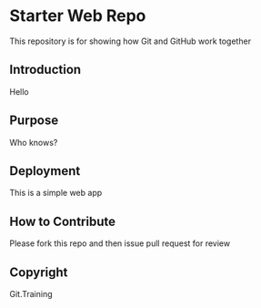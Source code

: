 # Starter Web Repo

This repository is for showing how Git and GitHub work together

## Introduction

Hello

## Purpose

Who knows?

## Deployment

This is a simple web app

## How to Contribute

Please fork this repo and then issue pull request for review

## Copyright

Git.Training
